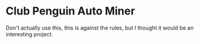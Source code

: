 # Club Penguin Auto Miner

Don't actually use this, this is against the rules, but I thought it would be an interesting project.
